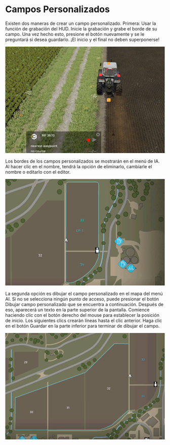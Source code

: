 # Campos Personalizados


Existen dos maneras de crear un campo personalizado.
Primera: Usar la función de grabación del HUD.
Inicie la grabación y grabe el borde de su campo.
Una vez hecho esto, presione el botón nuevamente y se le preguntará si desea guardarlo.
¡El inicio y el final no deben superponerse!


![Image](/translation_data/recordcustomhelp_0_0_765_510.png)


Los bordes de los campos personalizados se mostrarán en el menú de IA.
Al hacer clic en el nombre, tendrá la opción de eliminarlo, cambiarle el nombre o editarlo con el editor.


![Image](/translation_data/donecustomhelp_0_0_765_510.png)


La segunda opción es dibujar el campo personalizado en el mapa del menú AI.
Si no se selecciona ningún punto de acceso, puede presionar el botón Dibujar campo personalizado que se encuentra a continuación.
Después de eso, aparecerá un texto en la parte superior de la pantalla.
Comience haciendo clic con el botón derecho del mouse para establecer la posición de inicio.
Los siguientes clics crearán líneas hasta el clic anterior.
Haga clic en el botón Guardar en la parte inferior para terminar de dibujar el campo.


![Image](/translation_data/drawcustomhelp_0_0_765_510.png)

